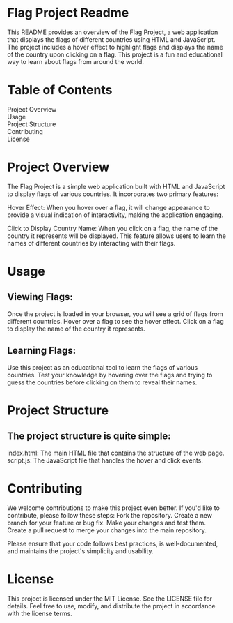 # Flag Project Readme

This README provides an overview of the Flag Project, a web application that displays the flags of different countries using HTML and JavaScript. The project includes a hover effect to highlight flags and displays the name of the country upon clicking on a flag. This project is a fun and educational way to learn about flags from around the world.
# Table of Contents

 Project Overview <br>
 Usage<br>
 Project Structure<br>
 Contributing<br>
 License
    
 # Project Overview

The Flag Project is a simple web application built with HTML and JavaScript to display flags of various countries. It incorporates two primary features:

Hover Effect: When you hover over a flag, it will change appearance to provide a visual indication of interactivity, making the application engaging.

 Click to Display Country Name: When you click on a flag, the name of the country it represents will be displayed. This feature allows users to learn the names of different countries by interacting with their flags.

 # Usage

 ## Viewing Flags:
 Once the project is loaded in your browser, you will see a grid of flags from different countries.
 Hover over a flag to see the hover effect.
 Click on a flag to display the name of the country it represents.

 ## Learning Flags:
 Use this project as an educational tool to learn the flags of various countries.
 Test your knowledge by hovering over the flags and trying to guess the countries before clicking on them to reveal their names.

# Project Structure

## The project structure is quite simple:

index.html: The main HTML file that contains the structure of the web page.
script.js: The JavaScript file that handles the hover and click events.

# Contributing

We welcome contributions to make this project even better. If you'd like to contribute, please follow these steps:
Fork the repository.
Create a new branch for your feature or bug fix.
Make your changes and test them.
Create a pull request to merge your changes into the main repository.
   
Please ensure that your code follows best practices, is well-documented, and maintains the project's simplicity and usability.
# License

This project is licensed under the MIT License. See the LICENSE file for details. Feel free to use, modify, and distribute the project in accordance with the license terms.
